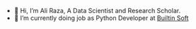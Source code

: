 - 👋 Hi, I’m Ali Raza, A Data Scientist and Research Scholar.
- 🌱 I’m currently doing job as Python Developer at [Builtin Soft](https://builtinsoft.com/)

<!---
alirazadeveloper/alirazadeveloper is a ✨ special ✨ repository because its `README.md` (this file) appears on your GitHub profile.
You can click the Preview link to take a look at your changes.
--->
